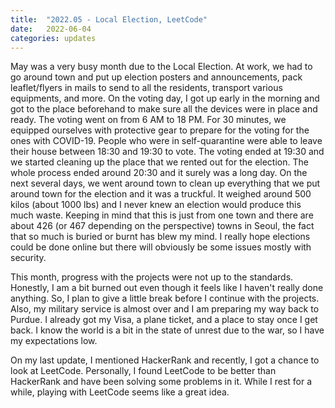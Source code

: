 ```yaml
---
title:  "2022.05 - Local Election, LeetCode"
date:   2022-06-04
categories: updates
---
```


May was a very busy month due to the Local Election.
At work, we had to go around town and put up election posters and announcements, pack leaflet/flyers in mails to send to all the residents, transport various equipments, and more.
On the voting day, I got up early in the morning and got to the place beforehand to make sure all the devices were in place and ready.
The voting went on from 6 AM to 18 PM.
For 30 minutes, we equipped ourselves with protective gear to prepare for the voting for the ones with COVID-19.
People who were in self-quarantine were able to leave their house between 18:30 and 19:30 to vote.
The voting ended at 19:30 and we started cleaning up the place that we rented out for the election.
The whole process ended around 20:30 and it surely was a long day.
On the next several days, we went around town to clean up everything that we put around town for the election and it was a truckful.
It weighed around 500 kilos (about 1000 lbs) and I never knew an election would produce this much waste.
Keeping in mind that this is just from one town and there are about 426 (or 467 depending on the perspective) towns in Seoul, the fact that so much is buried or burnt has blew my mind.
I really hope elections could be done online but there will obviously be some issues mostly with security.

This month, progress with the projects were not up to the standards.
Honestly, I am a bit burned out even though it feels like I haven't really done anything.
So, I plan to give a little break before I continue with the projects.
Also, my military service is almost over and I am preparing my way back to Purdue.
I already got my Visa, a plane ticket, and a place to stay once I get back.
I know the world is a bit in the state of unrest due to the war, so I have my expectations low.

On my last update, I mentioned HackerRank and recently, I got a chance to look at LeetCode.
Personally, I found LeetCode to be better than HackerRank and have been solving some problems in it.
While I rest for a while, playing with LeetCode seems like a great idea.